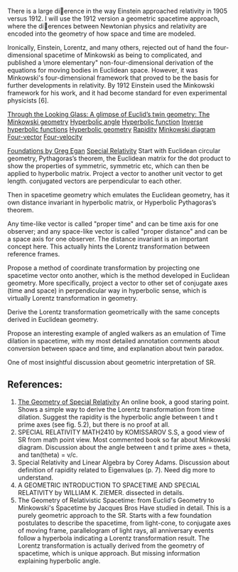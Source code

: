 There is a large dierence in the way Einstein approached relativity in 1905 versus 1912. I will use the 1912 version a geometric spacetime approach, where the dierences between Newtonian physics and relativity are encoded into the geometry of how space and time are modeled.

Ironically, Einstein, Lorentz, and many others, rejected out of hand the four-dimensional spacetime of Minkowski as being to complicated, and published a \more elementary" non-four-dimensional derivation
of the equations for moving bodies in Euclidean space. However, it was Minkowski's four-dimensional framework that proved to be the basis for further developments in relativity. By 1912 Einstein used the Minkowski framework for his work, and it had become standard for even experimental physicists [6].

[Through the Looking Glass: A glimpse of Euclid’s twin geometry: The Minkowski geometry](http://www.dynamicgeometry.com/Documents/advancedSketchGallery/minkowski/Minkowski_Overview.pdf)
[Hyperbolic angle](https://en.wikipedia.org/wiki/Hyperbolic_angle#Imaginary_circular_angle)
[Hyperbolic function](https://en.wikipedia.org/wiki/Hyperbolic_function)
[Inverse hyperbolic functions](https://en.wikipedia.org/wiki/Inverse_hyperbolic_functions)
[Hyperbolic geometry](https://en.wikipedia.org/wiki/Hyperbolic_geometry)
[Rapidity](https://en.wikipedia.org/wiki/Rapidity)
[Minkowski diagram](https://en.wikipedia.org/wiki/Minkowski_diagram)
[Four-vector](https://en.wikipedia.org/wiki/Four-vector)
[Four-velocity](https://en.wikipedia.org/wiki/Four-velocity)

[Foundations by Greg Egan](http://www.gregegan.net/FOUNDATIONS/index.html#CONTENTS)
[Special Relativity](http://www.gregegan.net/FOUNDATIONS/01/found01.html)
Start with Euclidean circular geometry, Pythagoras’s theorem, the Euclidean matrix for the dot product to show the properties of symmetric, symmetric etc, which can then be applied to hyperbolic matrix. Project a vector to another unit vector to get length.  conjugated vectors are perpendicular to each other.

Then in spacetime geometry which emulates the Euclidean geometry, has it own distance invariant in hyperbolic matrix, or Hyperbolic Pythagoras’s theorem.

Any time-like vector is called "proper time" and can be time axis for one observer; and any space-like vector is called "proper distance" and can be a space axis for one observer. The distance invariant is an important concept here. This actually hints the Lorentz transformation between reference frames.

Propose a method of coordinate transformation by projecting one spacetime vector onto another, which is the method developed in Euclidean geometry. More specifically, project a vector to other set of conjugate axes (time and space) in perpendicular way in hyperbolic sense, which is virtually Lorentz transformation in geometry.

Derive the Lorentz transformation geometrically with the same concepts derived in Euclidean geometry. 

Propose an interesting example of angled walkers as an emulation of Time dilation in spacetime, with my most detailed annotation comments about conversion between space and time, and explanation about twin paradox. 

One of most insightful discussion about geometric interpretation of SR.

## References:
1. [The Geometry of Special Relativity](http://physics.oregonstate.edu/coursewikis/GSR/book/gsr/start) An online book, a good staring point. Shows a simple way to derive the Lorentz transformation from time dilation. Suggest the rapidity is the hyperbolic angle between t and t prime axes (see fig. 5.2), but there is no proof at all.
2. SPECIAL RELATIVITY MATH2410 by KOMISSAROV S.S, a good view of SR from math point view. Most commented book so far about Minkowski diagram. Discussion about the angle between t and t prime axes = theta, and  tan(theta) = v/c.
3. Special Relativity and Linear Algebra by Corey Adams. Discussion about definition of rapidity related to Eigenvalues (p. 7). Need dig more to understand.
4. A GEOMETRIC INTRODUCTION TO SPACETIME AND SPECIAL RELATIVITY by WILLIAM K. ZIEMER. dissected in details.
5. The Geometry of Relativistic Spacetime: from Euclid's Geometry to
Minkowski's Spacetime by Jacques Bros
Have studied in detail. This is a purely geometric approach to the SR. Starts with a few foundation postulates to describe the spacetime, from light-cone, to conjugate axes of moving frame, parallelogram of light rays, all anniversary events follow a hyperbola indicating a Lorentz transformation result. The Lorentz transformation is actually derived from the geometry of spacetime, which is unique approach. But missing information explaining hyperbolic angle.